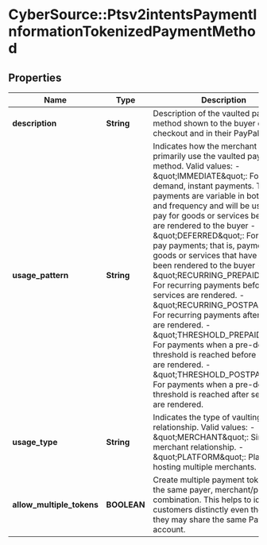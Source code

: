 # CyberSource::Ptsv2intentsPaymentInformationTokenizedPaymentMethod

## Properties
Name | Type | Description | Notes
------------ | ------------- | ------------- | -------------
**description** | **String** | Description of the vaulted payment method shown to the buyer during checkout and in their PayPal account.  | [optional] 
**usage_pattern** | **String** | Indicates how the merchant will primarily use the vaulted payment method. Valid values: - \&quot;IMMEDIATE\&quot;: For on-demand, instant payments. These payments are variable in both amount and frequency and will be used to pay for goods or services before they are rendered to the buyer - \&quot;DEFERRED\&quot;: For post-pay payments; that is, payments for goods or services that have already been rendered to the buyer - \&quot;RECURRING_PREPAID\&quot;: For recurring payments before services are rendered. - \&quot;RECURRING_POSTPAID\&quot;: For recurring payments after services are rendered. - \&quot;THRESHOLD_PREPAID\&quot;: For payments when a pre-defined threshold is reached before services are rendered. - \&quot;THRESHOLD_POSTPAID\&quot;: For payments when a pre-defined threshold is reached after services are rendered.  | [optional] 
**usage_type** | **String** | Indicates the type of vaulting relationship. Valid values: - \&quot;MERCHANT\&quot;: Single merchant relationship. - \&quot;PLATFORM\&quot;: Platform hosting multiple merchants.  | [optional] 
**allow_multiple_tokens** | **BOOLEAN** | Create multiple payment tokens for the same payer, merchant/platform combination. This helps to identify customers distinctly even though they may share the same PayPal account.  | [optional] 


